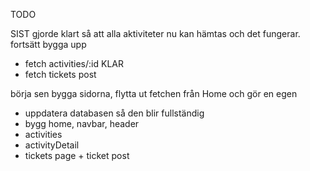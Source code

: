TODO



SIST
gjorde klart så att alla aktiviteter nu kan hämtas och det fungerar.
fortsätt bygga upp
* fetch activities/:id KLAR
* fetch tickets post

börja sen bygga sidorna, flytta ut fetchen från Home och gör en egen

- uppdatera databasen så den blir fullständig
- bygg home, navbar, header
- activities
- activityDetail
- tickets page + ticket post 

